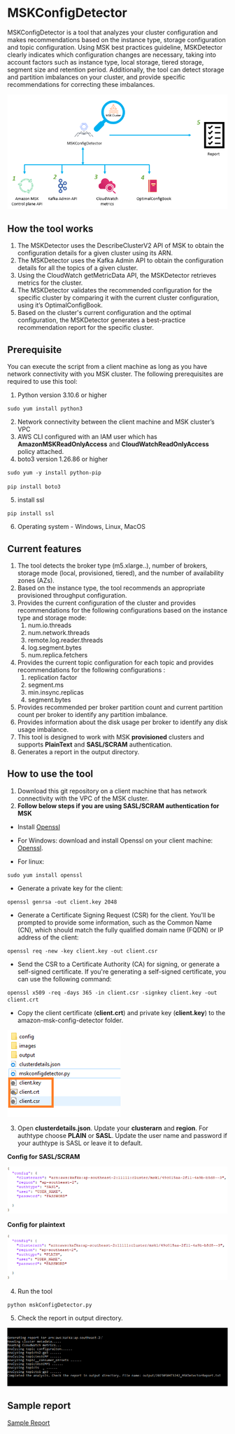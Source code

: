 # MSKConfigDetector

MSKConfigDetector is a tool that analyzes your cluster configuration and makes recommendations based on the instance type, storage configuration and topic configuration. Using MSK best practices guideline, MSKDetector clearly indicates which configuration changes are necessary, taking into account factors such as instance type, local storage, tiered storage, segment size and retention period. Additionally, the tool can detect storage and partition imbalances on your cluster, and provide specific recommendations for correcting these imbalances.

![Detectorimage](images/mskdetector.png)

## How the tool works

1. The MSKDetector uses the DescribeClusterV2 API of MSK to obtain the configuration details for a given cluster using its ARN. 
2. The MSKDetector uses the Kafka Admin API to obtain the configuration details for all the topics of a given cluster.
3. Using the CloudWatch getMetricData API, the MSKDetector retrieves metrics for the cluster.
4. The MSKDetector validates the recommended configuration for the specific cluster by comparing it with the current cluster configuration, using it’s OptimalConfigBook.
5. Based on the cluster's current configuration and the optimal configuration, the MSKDetector generates a best-practice recommendation report for the specific cluster.



## Prerequisite

You can execute the script from a client machine as long as you have network connectivity with you MSK cluster. The following prerequisites are required to use this tool:
 

1. Python version 3.10.6 or higher

```
sudo yum install python3
```

2. Network connectivity between the client machine and MSK cluster’s VPC
3. AWS CLI configured with an IAM user which has  **AmazonMSKReadOnlyAccess** and **CloudWatchReadOnlyAccess** policy attached.
4. boto3 version 1.26.86 or higher

```
sudo yum -y install python-pip

pip install boto3
```

5. install ssl

```
pip install ssl 
```

6. Operating system - Windows, Linux, MacOS





## Current features

1. The tool detects the broker type (m5.xlarge..), number of brokers, storage mode (local, provisioned, tiered), and the number of availability zones (AZs).
2. Based on the instance type, the tool recommends an appropriate provisioned throughput configuration.
3. Provides the current configuration of the cluster and provides recommendations for the following configurations based on the instance type and storage mode:
    1. num.io.threads
    2. num.network.threads
    3. remote.log.reader.threads
    4. log.segment.bytes
    5. num.replica.fetchers
4. Provides the current topic configuration for each topic and provides recommendations for the following configurations :
    1. replication factor
    2. segment.ms
    3. min.insync.replicas
    4. segment.bytes
5. Provides recommended per broker partition count and current partition count per broker to identify any partition imbalance.
6. Provides information about the disk usage per broker to identify any disk usage imbalance.
8. This tool is designed to work with MSK **provisioned** clusters and supports **PlainText** and **SASL/SCRAM** authentication.
7. Generates a report in the output directory.

## How to use the tool
1. Download this git repository on a client machine that has network connectivity with the VPC of the MSK cluster.
2. **Follow below steps if you are using SASL/SCRAM authentication for MSK**
* Install [Openssl](https://www.openssl.org/) 

* For Windows: download and install Openssl on your client machine: [Openssl](https://wiki.openssl.org/index.php/Binaries).

* For linux: 
```
sudo yum install openssl
```

* Generate a private key for the client:

```
openssl genrsa -out client.key 2048
```

* Generate a Certificate Signing Request (CSR) for the client. You'll be prompted to provide some information, such as the Common Name (CN), which should match the fully qualified domain name (FQDN) or IP address of the client:

```
openssl req -new -key client.key -out client.csr
```

* Send the CSR to a Certificate Authority (CA) for signing, or generate a self-signed certificate. If you're generating a self-signed certificate, you can use the following command:

```
openssl x509 -req -days 365 -in client.csr -signkey client.key -out client.crt
```

* Copy the client certificate (**client.crt**) and private key (**client.key**) to the amazon-msk-config-detector folder.

![cert](images/cert1.png)

3. Open **clusterdetails.json**. Update your **clusterarn** and **region**. For authtype choose **PLAIN** or **SASL**. Update the user name and password if your authtype is SASL or leave it to default.

**Config for SASL/SCRAM**

![clusterconfig](images/clusterconfig1.png)

**Config for plaintext**

![clusterconfig](images/clusterconfig2.png)


4. Run the tool

```
python mskConfigDetector.py

```

5. Check the report in output directory.

![report](images/report.png)



## Sample report
[Sample Report](output/reportsample.txt)

